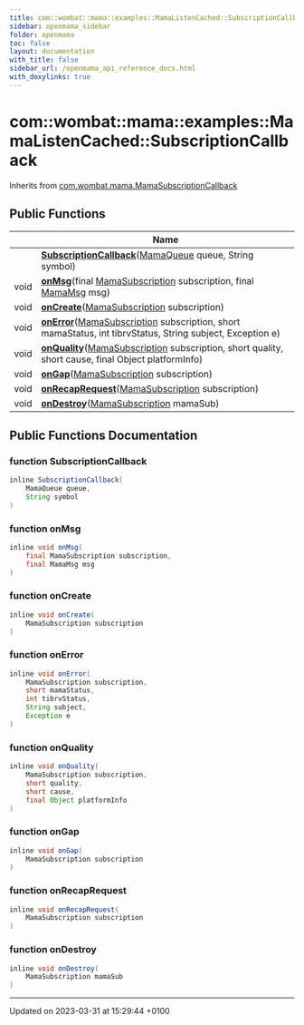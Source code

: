 ```yaml
---
title: com::wombat::mama::examples::MamaListenCached::SubscriptionCallback
sidebar: openmama_sidebar
folder: openmama
toc: false
layout: documentation
with_title: false
sidebar_url: /openmama_api_reference_docs.html
with_doxylinks: true
---
```


# com::wombat::mama::examples::MamaListenCached::SubscriptionCallback





Inherits from [com.wombat.mama.MamaSubscriptionCallback](interfacecom_1_1wombat_1_1mama_1_1MamaSubscriptionCallback.html)

## Public Functions

|                | Name           |
| -------------- | -------------- |
| | **[SubscriptionCallback](classcom_1_1wombat_1_1mama_1_1examples_1_1MamaListenCached_1_1SubscriptionCallback.html#function-subscriptioncallback)**([MamaQueue](classcom_1_1wombat_1_1mama_1_1MamaQueue.html) queue, String symbol) |
| void | **[onMsg](classcom_1_1wombat_1_1mama_1_1examples_1_1MamaListenCached_1_1SubscriptionCallback.html#function-onmsg)**(final [MamaSubscription](classcom_1_1wombat_1_1mama_1_1MamaSubscription.html) subscription, final [MamaMsg](classcom_1_1wombat_1_1mama_1_1MamaMsg.html) msg) |
| void | **[onCreate](classcom_1_1wombat_1_1mama_1_1examples_1_1MamaListenCached_1_1SubscriptionCallback.html#function-oncreate)**([MamaSubscription](classcom_1_1wombat_1_1mama_1_1MamaSubscription.html) subscription) |
| void | **[onError](classcom_1_1wombat_1_1mama_1_1examples_1_1MamaListenCached_1_1SubscriptionCallback.html#function-onerror)**([MamaSubscription](classcom_1_1wombat_1_1mama_1_1MamaSubscription.html) subscription, short mamaStatus, int tibrvStatus, String subject, Exception e) |
| void | **[onQuality](classcom_1_1wombat_1_1mama_1_1examples_1_1MamaListenCached_1_1SubscriptionCallback.html#function-onquality)**([MamaSubscription](classcom_1_1wombat_1_1mama_1_1MamaSubscription.html) subscription, short quality, short cause, final Object platformInfo) |
| void | **[onGap](classcom_1_1wombat_1_1mama_1_1examples_1_1MamaListenCached_1_1SubscriptionCallback.html#function-ongap)**([MamaSubscription](classcom_1_1wombat_1_1mama_1_1MamaSubscription.html) subscription) |
| void | **[onRecapRequest](classcom_1_1wombat_1_1mama_1_1examples_1_1MamaListenCached_1_1SubscriptionCallback.html#function-onrecaprequest)**([MamaSubscription](classcom_1_1wombat_1_1mama_1_1MamaSubscription.html) subscription) |
| void | **[onDestroy](classcom_1_1wombat_1_1mama_1_1examples_1_1MamaListenCached_1_1SubscriptionCallback.html#function-ondestroy)**([MamaSubscription](classcom_1_1wombat_1_1mama_1_1MamaSubscription.html) mamaSub) |

## Public Functions Documentation

### function SubscriptionCallback

```java
inline SubscriptionCallback(
    MamaQueue queue,
    String symbol
)
```


### function onMsg

```java
inline void onMsg(
    final MamaSubscription subscription,
    final MamaMsg msg
)
```


### function onCreate

```java
inline void onCreate(
    MamaSubscription subscription
)
```


### function onError

```java
inline void onError(
    MamaSubscription subscription,
    short mamaStatus,
    int tibrvStatus,
    String subject,
    Exception e
)
```


### function onQuality

```java
inline void onQuality(
    MamaSubscription subscription,
    short quality,
    short cause,
    final Object platformInfo
)
```


### function onGap

```java
inline void onGap(
    MamaSubscription subscription
)
```


### function onRecapRequest

```java
inline void onRecapRequest(
    MamaSubscription subscription
)
```


### function onDestroy

```java
inline void onDestroy(
    MamaSubscription mamaSub
)
```


-------------------------------

Updated on 2023-03-31 at 15:29:44 +0100